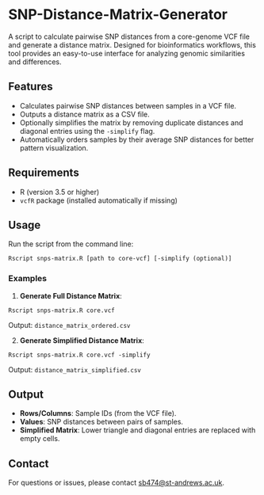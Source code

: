 # SNP-Distance-Matrix-Generator
A script to calculate pairwise SNP distances from a core-genome VCF file and generate a distance matrix. Designed for bioinformatics workflows, this tool provides an easy-to-use interface for analyzing genomic similarities and differences.

## Features
- Calculates pairwise SNP distances between samples in a VCF file.
- Outputs a distance matrix as a CSV file.
- Optionally simplifies the matrix by removing duplicate distances and diagonal entries using the `-simplify` flag.
- Automatically orders samples by their average SNP distances for better pattern visualization.

## Requirements
- R (version 3.5 or higher)
- `vcfR` package (installed automatically if missing)

## Usage
Run the script from the command line:
```
Rscript snps-matrix.R [path to core-vcf] [-simplify (optional)]
```

### Examples
1. **Generate Full Distance Matrix**:
```
Rscript snps-matrix.R core.vcf
```
Output: `distance_matrix_ordered.csv`

2. **Generate Simplified Distance Matrix**:
```
Rscript snps-matrix.R core.vcf -simplify
```
Output: `distance_matrix_simplified.csv`

## Output
- **Rows/Columns**: Sample IDs (from the VCF file).
- **Values**: SNP distances between pairs of samples.
- **Simplified Matrix**: Lower triangle and diagonal entries are replaced with empty cells.

## Contact

For questions or issues, please contact [sb474@st-andrews.ac.uk](mailto:sb474@st-andrews.ac.uk).
